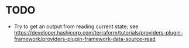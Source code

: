 # TODO

* Try to get an output from reading current state; see https://developer.hashicorp.com/terraform/tutorials/providers-plugin-framework/providers-plugin-framework-data-source-read

